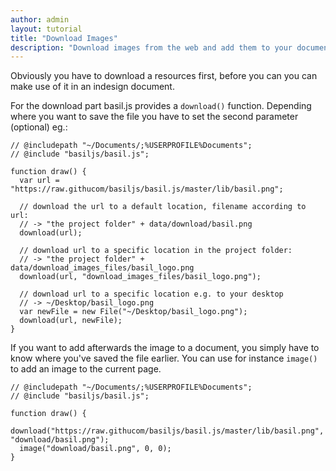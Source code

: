 ```yaml
---
author: admin
layout: tutorial
title: "Download Images"
description: "Download images from the web and add them to your document."
---
```


Obviously you have to download a resources first, before you can you can make use of it in an indesign document.

For the download part basil.js provides a `download()` function. Depending where you want to save the file you have to set the second parameter (optional) eg.:

```
// @includepath "~/Documents/;%USERPROFILE%Documents";
// @include "basiljs/basil.js";

function draw() {
  var url = "https://raw.githucom/basiljs/basil.js/master/lib/basil.png";

  // download the url to a default location, filename according to url:
  // -> "the project folder" + data/download/basil.png
  download(url);

  // download url to a specific location in the project folder:
  // -> "the project folder" + data/download_images_files/basil_logo.png
  download(url, "download_images_files/basil_logo.png");

  // download url to a specific location e.g. to your desktop
  // -> ~/Desktop/basil_logo.png
  var newFile = new File("~/Desktop/basil_logo.png");
  download(url, newFile);
}
```

If you want to add afterwards the image to a document, you simply have to know where you've saved the file earlier. You can use for instance `image()` to add an image to the current page.

```
// @includepath "~/Documents/;%USERPROFILE%Documents";
// @include "basiljs/basil.js";

function draw() {
  download("https://raw.githucom/basiljs/basil.js/master/lib/basil.png", "download/basil.png");
  image("download/basil.png", 0, 0);
}

```

